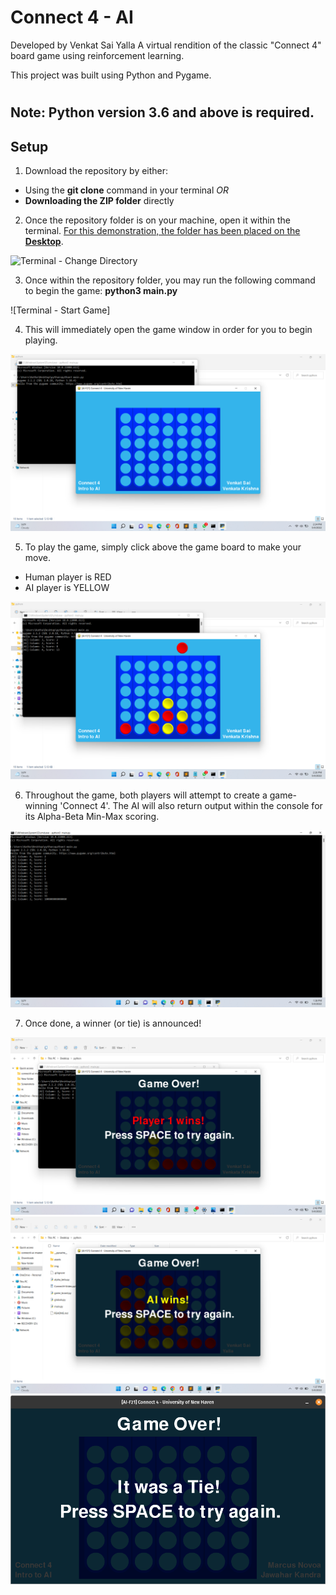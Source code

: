 # Connect 4 - AI
Developed by Venkat Sai Yalla
A virtual rendition of the classic "Connect 4" board game using reinforcement learning.

This project was built using Python and Pygame.

#
## Note: Python version 3.6 and above is **required**.
## Setup

1. Download the repository by either:
- Using the **git clone** command in your terminal *OR*
- **Downloading the ZIP folder** directly

2. Once the repository folder is on your machine, open it within the terminal. <u>For this demonstration, the folder has been placed on the **Desktop**</u>.

![Terminal - Change Directory](.img/1.png)

3. Once within the repository folder, you may run the following command to begin the game: **python3 main.py**

![Terminal - Start Game]

4. This will immediately open the game window in order for you to begin playing.

![Game Window - Start](./img/2.png)

5. To play the game, simply click above the game board to make your move.
- Human player is RED
- AI player is YELLOW

![Game Window - Making a Move](./img/3.png)

6. Throughout the game, both players will attempt to create a game-winning 'Connect 4'. The AI will also return output within the console for its Alpha-Beta Min-Max scoring.

![Terminal - AI Score Output](./img/4.png)

7. Once done, a winner (or tie) is announced!

![Game Window - Player 1 Wins](./img/p1.png)
![Game Window - AI Wins](./img/allwin.png)
![Game Window - Tie Game](./img/readme_tie.png)
